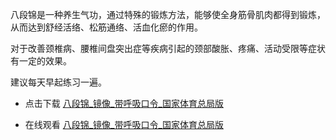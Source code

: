 
八段锦是一种养生气功，通过特殊的锻炼方法，能够使全身筋骨肌肉都得到锻炼，从而达到舒经活络、松筋通络、活血化瘀的作用。

对于改善颈椎病、腰椎间盘突出症等疾病引起的颈部酸胀、疼痛、活动受限等症状有一定的效果。

建议每天早起练习一遍。

- 点击下载 [八段锦_镜像_带呼吸口令_国家体育总局版](https://github.com/AnsonZnl/RehabilitationGuide/raw/main/%E5%85%AB%E6%AE%B5%E9%94%A6%E8%A7%86%E9%A2%91/%E5%85%AB%E6%AE%B5%E9%94%A6_%E9%95%9C%E5%83%8F_%E5%B8%A6%E5%91%BC%E5%90%B8%E5%8F%A3%E4%BB%A4_%E5%9B%BD%E5%AE%B6%E4%BD%93%E8%82%B2%E6%80%BB%E5%B1%80%E7%89%88.mp4)

 
- 在线观看 [八段锦_镜像_带呼吸口令_国家体育总局版](https://www.bilibili.com/video/BV1Ra4y1T7HQ)
